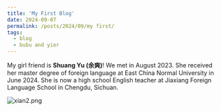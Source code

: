 ```yaml
---
title: 'My First Blog'
date: 2024-09-07
permalink: /posts/2024/09/my first/
tags:
  - blog
  - bubu and yier
---
```


My girl friend is **Shuang Yu (余爽)**! We met in August 2023. She received her master degree of foreign language at East China Normal University in June 2024. She is now a high school English teacher at Jiaxiang Foreign Language School in Chengdu, Sichuan.

![xian2.png](https://github.com/Jeffery22-Sjtu/jeffery22.github.io/blob/master/images/xian2.png)

